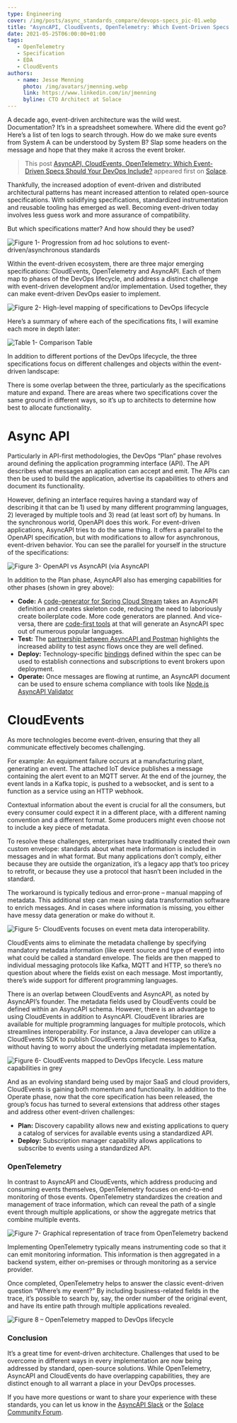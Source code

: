 ```yaml
---
type: Engineering
cover: /img/posts/async_standards_compare/devops-specs_pic-01.webp
title: "AsyncAPI, CloudEvents, OpenTelemetry: Which Event-Driven Specs Should Your DevOps Include?"
date: 2021-05-25T06:00:00+01:00
tags:
   - OpenTelemetry
   - Specification
   - EDA
   - CloudEvents
authors:
   - name: Jesse Menning
     photo: /img/avatars/jmenning.webp
     link: https://www.linkedin.com/in/jmenning
     byline: CTO Architect at Solace
---
```


A decade ago, event-driven architecture was the wild west. Documentation? It’s in a spreadsheet somewhere. Where did the event go? Here’s a list of ten logs to search through. How do we make sure events from System A can be understood by System B? Slap some headers on the message and hope that they make it across the event broker.

> This post [AsyncAPI, CloudEvents, OpenTelemetry: Which Event-Driven Specs Should Your DevOps Include?](https://solace.com/blog/asyncapi-cloudevents-opentelemetry-event-driven-specs-devops/) appeared first on [Solace](https://solace.com).

Thankfully, the increased adoption of event-driven and distributed architectural patterns has meant increased attention to related open-source specifications. With solidifying specifications, standardized instrumentation and reusable tooling has emerged as well. Becoming event-driven today involves less guess work and more assurance of compatibility.

But which specifications matter? And how should they be used?

![Figure 1- Progression from ad hoc solutions to event-driven/asynchronous standards](/img/posts/async_standards_compare/devops-specs_pic-01.webp)

Within the event-driven ecosystem, there are three major emerging specifications: CloudEvents, OpenTelemetry and AsyncAPI. Each of them map to phases of the DevOps lifecycle, and address a distinct challenge with event-driven development and/or implementation. Used together, they can make event-driven DevOps easier to implement.

![Figure 2- High-level mapping of specifications to DevOps lifecycle](/img/posts/async_standards_compare/devops-specs_pic-02.webp)

Here’s a summary of where each of the specifications fits, I will examine each more in depth later:

![Table 1- Comparison Table](/img/posts/async_standards_compare/comparison_table.webp)

In addition to different portions of the DevOps lifecycle, the three specifications focus on different challenges and objects within the event-driven landscape:

There is some overlap between the three, particularly as the specifications mature and expand. There are areas where two specifications cover the same ground in different ways, so it’s up to architects to determine how best to allocate functionality.

# Async API

Particularly in API-first methodologies, the DevOps “Plan” phase revolves around defining the application programming interface (API). The API describes what messages an application can accept and emit. The APIs can then be used to build the application, advertise its capabilities to others and document its functionality.

However, defining an interface requires having a standard way of describing it that can be 1) used by many different programming languages, 2) leveraged by multiple tools and 3) read (at least sort of) by humans. In the synchronous world, OpenAPI does this work. For event-driven applications, AsyncAPI tries to do the same thing. It offers a parallel to the OpenAPI specification, but with modifications to allow for asynchronous, event-driven behavior. You can see the parallel for yourself in the structure of the specifications:

![Figure 3- OpenAPI vs AsyncAPI (via AsyncAPI](/img/posts/async_standards_compare/devops-specs_pic-03.webp)

In addition to the Plan phase, AsyncAPI also has emerging capabilities for other phases (shown in grey above):

* **Code:** A [code-generator for Spring Cloud Stream](https://github.com/asyncapi/java-spring-cloud-stream-template) takes an AsyncAPI definition and creates skeleton code, reducing the need to laboriously create boilerplate code. More code generators are planned. And vice-versa, there are [code-first tools](https://www.asyncapi.com/docs/community/tooling#code-first-tools) at that will generate an AsyncAPI spec out of numerous popular languages.
* **Test:** The [partnership between AsyncAPI and Postman](https://www.asyncapi.com/blog/asyncapi-partners-with-postman) highlights the increased ability to test async flows once they are well defined.
* **Deploy:** Technology-specific [bindings](https://github.com/asyncapi/bindings/) defined within the spec can be used to establish connections and subscriptions to event brokers upon deployment.
* **Operate:** Once messages are flowing at runtime, an AsyncAPI document can be used to ensure schema compliance with tools like [Node.js AsyncAPI Validator](https://github.com/WaleedAshraf/asyncapi-validator)

# CloudEvents

As more technologies become event-driven, ensuring that they all communicate effectively becomes challenging.

For example: An equipment failure occurs at a manufacturing plant, generating an event. The attached IoT device publishes a message containing the alert event to an MQTT server. At the end of the journey, the event lands in a Kafka topic, is pushed to a websocket, and is sent to a function as a service using an HTTP webhook.

Contextual information about the event is crucial for all the consumers, but every consumer could expect it in a different place, with a different naming convention and a different format. Some producers might even choose not to include a key piece of metadata.

To resolve these challenges, enterprises have traditionally created their own custom envelope: standards about what meta information is included in messages and in what format. But many applications don’t comply, either because they are outside the organization, it’s a legacy app that’s too pricey to retrofit, or because they use a protocol that hasn’t been included in the standard.

The workaround is typically tedious and error-prone – manual mapping of metadata. This additional step can mean using data transformation software to enrich messages.  And in cases where information is missing, you either have messy data generation or make do without it.

![Figure 5- CloudEvents focuses on event meta data interoperability.](/img/posts/async_standards_compare/devops-specs_pic-05.webp)

CloudEvents aims to eliminate the metadata challenge by specifying mandatory metadata information (like event source and type of event) into what could be called a standard envelope. The fields are then mapped to individual messaging protocols like Kafka, MQTT and HTTP, so there’s no question about where the fields exist on each message. Most importantly, there’s wide support for different programming languages.

There is an overlap between CloudEvents and AsyncAPI, as noted by AsyncAPI’s founder. The metadata fields used by CloudEvents could be defined within an AsyncAPI schema. However, there is an advantage to using CloudEvents in addition to AsyncAPI. CloudEvent libraries are available for multiple programming languages for multiple protocols, which streamlines interoperability. For instance, a Java developer can utilize a CloudEvents SDK to publish CloudEvents compliant messages to Kafka, without having to worry about the underlying metadata implementation.

![Figure 6- CloudEvents mapped to DevOps lifecycle. Less mature capabilities in grey](/img/posts/async_standards_compare/devops-specs_pic-06.webp)

And as an evolving standard being used by major SaaS and cloud providers, CloudEvents is gaining both momentum and functionality. In addition to the Operate phase, now that the core specification has been released, the group’s focus has turned to several extensions that address other stages and address other event-driven challenges:

* **Plan:** Discovery capability allows new and existing applications to query a catalog of services for available events using a standardized API.
* **Deploy:** Subscription manager capability allows applications to subscribe to events using a standardized API.

### OpenTelemetry

In contrast to AsyncAPI and CloudEvents, which address producing and consuming events themselves, OpenTelemetry focuses on end-to-end monitoring of those events. OpenTelemetry standardizes the creation and management of trace information, which can reveal the path of a single event through multiple applications, or show the aggregate metrics that combine multiple events.

![Figure 7- Graphical representation of trace from OpenTelemetry backend](/img/posts/async_standards_compare/devops-specs_pic-07.webp)

Implementing OpenTelemetry typically means instrumenting code so that it can emit monitoring information. This information is then aggregated in a backend system, either on-premises or through monitoring as a service provider.

Once completed, OpenTelemetry helps to answer the classic event-driven question “Where’s my event?” By including business-related fields in the trace, it’s possible to search by, say, the order number of the original event, and have its entire path through multiple applications revealed.

![Figure 8 – OpenTelemetry mapped to DevOps lifecycle](/img/posts/async_standards_compare/devops-specs_pic-08.webp)

### Conclusion

It’s a great time for event-driven architecture. Challenges that used to be overcome in different ways in every implementation are now being addressed by standard, open-source solutions. While OpenTelemetry, AsyncAPI and CloudEvents do have overlapping capabilities, they are distinct enough to all warrant a place in your DevOps processes.

If you have more questions or want to share your experience with these standards, you can let us know in the [AsyncAPI Slack](https://www.asyncapi.com/slack-invite) or the [Solace Community Forum](http://solace.community/). 
